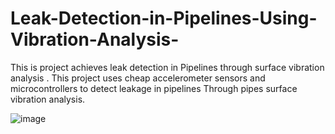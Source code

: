 # Leak-Detection-in-Pipelines-Using-Vibration-Analysis-
This is project  achieves leak detection in Pipelines through surface vibration analysis .
This project uses cheap accelerometer sensors and microcontrollers to detect leakage in pipelines 
Through pipes surface vibration analysis.

![image](https://github.com/yankeygilbert/Leak-Detection-in-Pipelines-Using-Vibration-Analysis-/assets/86690944/0823b3a2-fad9-4028-9299-7289abceb1d5)


 
 
